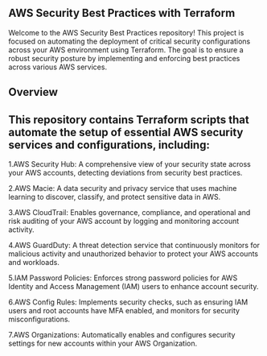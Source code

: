 ## AWS Security Best Practices with Terraform

Welcome to the AWS Security Best Practices repository! This project is focused on automating the deployment of critical security configurations across your AWS environment using Terraform. The goal is to ensure a robust security posture by implementing and enforcing best practices across various AWS services.

## Overview
## This repository contains Terraform scripts that automate the setup of essential AWS security services and configurations, including:

1.AWS Security Hub: A comprehensive view of your security state across your AWS accounts, detecting deviations from security best practices.

2.AWS Macie: A data security and privacy service that uses machine learning to discover, classify, and protect sensitive data in AWS.

3.AWS CloudTrail: Enables governance, compliance, and operational and risk auditing of your AWS account by logging and monitoring account activity.

4.AWS GuardDuty: A threat detection service that continuously monitors for malicious activity and unauthorized behavior to protect your AWS accounts and workloads.

5.IAM Password Policies: Enforces strong password policies for AWS Identity and Access Management (IAM) users to enhance account security.

6.AWS Config Rules: Implements security checks, such as ensuring IAM users and root accounts have MFA enabled, and monitors for security misconfigurations.

7.AWS Organizations: Automatically enables and configures security settings for new accounts within your AWS Organization.
